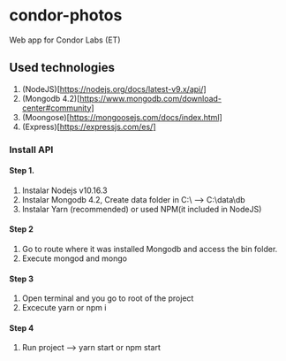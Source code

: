 # condor-photos
Web app for Condor Labs (ET)

## Used technologies

1. (NodeJS)[https://nodejs.org/docs/latest-v9.x/api/]
2. (Mongodb 4.2)[https://www.mongodb.com/download-center#community]
3. (Moongose)[https://mongoosejs.com/docs/index.html]
4. (Express)[https://expressjs.com/es/]

### Install API 

#### Step 1.
1. Instalar Nodejs v10.16.3 
2. Instalar Mongodb 4.2,  Create data folder in C:\  -->  C:\data\db
3. Instalar Yarn (recommended) or used NPM(it included in NodeJS)

#### Step 2
1. Go to route where it was installed Mongodb and access the bin folder.
2. Execute mongod and mongo

#### Step 3

1. Open terminal and you go to root of the project
2. Excecute yarn or npm i

#### Step 4
1. Run project -->  yarn start or npm start 
